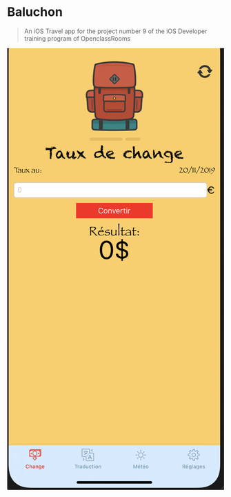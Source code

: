 # Baluchon
> An iOS Travel app for the project number 9 of the iOS Developer training program of OpenclassRooms



<a href="https://github.com/Nicotrz"><img src="https://github.com/Nicotrz/baluchon/blob/master/Capture%20d’écran%202019-11-20%20à%2022.08.56.png?raw=true" title="Baluchon" alt="Nicotrz"></a>
<!-- [![FVCproductions](https://github.com/Nicotrz/baluchon/blob/master/Capture%20d’écran%202019-11-20%20à%2022.08.56.png?raw=true)](https://github.com/Nicotrz) -->
